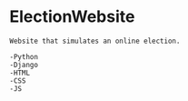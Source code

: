 # ElectionWebsite

    Website that simulates an online election.

    -Python
    -Django
    -HTML
    -CSS
    -JS
